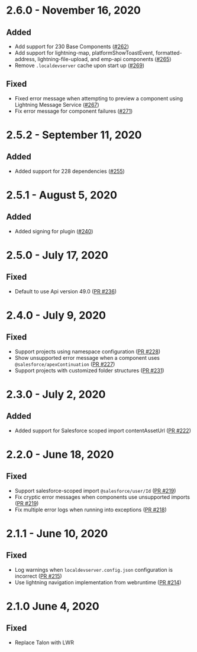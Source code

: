 # 2.6.0 - November 16, 2020

## Added

-   Add support for 230 Base Components ([#262](https://github.com/forcedotcom/lwc-dev-server/pull/262))
-   Add support for lightning-map, platformShowToastEvent, formatted-address, lightning-file-upload, and emp-api components ([#265](https://github.com/forcedotcom/lwc-dev-server/pull/265))
-   Remove `.localdevserver` cache upon start up ([#269](https://github.com/forcedotcom/lwc-dev-server/pull/269))

## Fixed

-   Fixed error message when attempting to preview a component using Lightning Message Service ([#267](https://github.com/forcedotcom/lwc-dev-server/pull/267))
-   Fix error message for component failures ([#271](https://github.com/forcedotcom/lwc-dev-server/pull/271))

# 2.5.2 - September 11, 2020

## Added

-   Added support for 228 dependencies ([#255](https://github.com/forcedotcom/lwc-dev-server/pull/255))

# 2.5.1 - August 5, 2020

## Added

-   Added signing for plugin ([#240](https://github.com/forcedotcom/lwc-dev-server/pull/240))

# 2.5.0 - July 17, 2020

## Fixed

-   Default to use Api version 49.0 ([PR #236](https://github.com/forcedotcom/lwc-dev-server/pull/236))

# 2.4.0 - July 9, 2020

## Fixed

-   Support projects using namespace configuration ([PR #228](https://github.com/forcedotcom/lwc-dev-server/pull/228))
-   Show unsupported error message when a component uses `@salesforce/apexContinuation` ([PR #227](https://github.com/forcedotcom/lwc-dev-server/pull/227))
-   Support projects with customized folder structures ([PR #231](https://github.com/forcedotcom/lwc-dev-server/pull/231))

# 2.3.0 - July 2, 2020

## Added

-   Added support for Salesforce scoped import contentAssetUrl ([PR #222](https://github.com/forcedotcom/lwc-dev-server/pull/222))

# 2.2.0 - June 18, 2020

## Fixed

-   Support salesforce-scoped import `@salesforce/user/Id` ([PR #219](https://github.com/forcedotcom/lwc-dev-server/pull/219))
-   Fix cryptic error messages when components use unsupported imports ([PR #219](https://github.com/forcedotcom/lwc-dev-server/pull/219))
-   Fix multiple error logs when running into exceptions ([PR #218](https://github.com/forcedotcom/lwc-dev-server/pull/218))

# 2.1.1 - June 10, 2020

## Fixed

-   Log warnings when `localdevserver.config.json` configuration is incorrect ([PR #215](https://github.com/forcedotcom/lwc-dev-server/pull/215))
-   Use lightning navigation implementation from webruntime ([PR #214](https://github.com/forcedotcom/lwc-dev-server/pull/214))

# 2.1.0 June 4, 2020

## Fixed

-   Replace Talon with LWR
